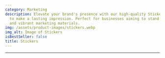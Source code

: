 ```yaml
---
category: Marketing
description: Elevate your brand's presence with our high-quality Stickers, crafted
  to make a lasting impression. Perfect for businesses aiming to stand out with professional
  and vibrant marketing materials.
img: /assets/product-images/stickers.webp
img_alt: Image of Stickers
isBestSeller: false
title: Stickers
---
```

---

